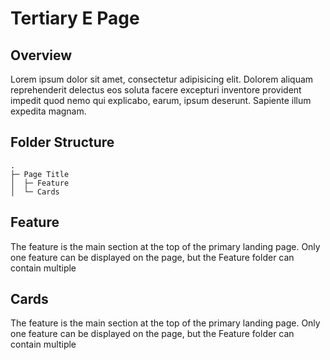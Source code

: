 # Tertiary E Page

## Overview
Lorem ipsum dolor sit amet, consectetur adipisicing elit. Dolorem aliquam reprehenderit delectus eos soluta facere excepturi inventore provident impedit quod nemo qui explicabo, earum, ipsum deserunt. Sapiente illum expedita magnam.

## Folder Structure
```
.
├─ Page Title
│  ├─ Feature
│  └─ Cards
```

## Feature
The feature is the main section at the top of the primary landing page. Only one feature can be displayed on the page, but the Feature folder can contain multiple 

<FeatureAdd />

<FeatureEdit />

## Cards
The feature is the main section at the top of the primary landing page. Only one feature can be displayed on the page, but the Feature folder can contain multiple 

<CardAdd />

<CardEdit />